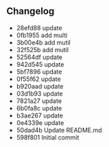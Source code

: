 ## Changelog
* 28efd88 update
* 0fb1955 add multi
* 3b00e4b add mutil
* 32f525b add mutil
* 52564df update
* 942d545 update
* 5bf7896 update
* 0f55f62 update
* b920aad update
* 03d1b93 update
* 7821a27 update
* 6b0fa8c update
* b3ae267 update
* 0e4339e update
* 50dad4b Update README.md
* 598f801 Initial commit
